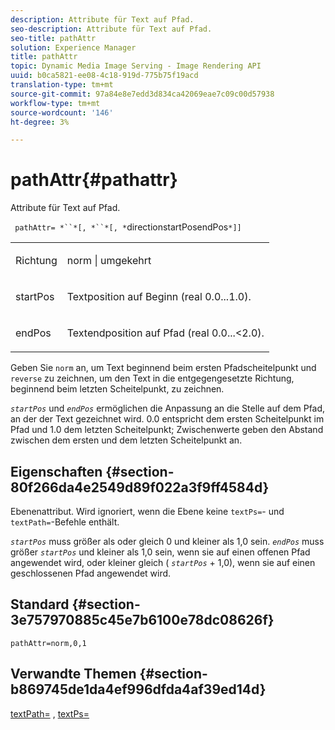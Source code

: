 ```yaml
---
description: Attribute für Text auf Pfad.
seo-description: Attribute für Text auf Pfad.
seo-title: pathAttr
solution: Experience Manager
title: pathAttr
topic: Dynamic Media Image Serving - Image Rendering API
uuid: b0ca5821-ee08-4c18-919d-775b75f19acd
translation-type: tm+mt
source-git-commit: 97a84e8e7edd3d834ca42069eae7c09c00d57938
workflow-type: tm+mt
source-wordcount: '146'
ht-degree: 3%

---
```



# pathAttr{#pathattr}

Attribute für Text auf Pfad.

` pathAttr= *``*[, *``*[, *`directionstartPosendPos`*]]`

<table id="simpletable_EC76095316AF4F07B1DDCC0D72B814CF"> 
 <tr class="strow"> 
  <td class="stentry"> <p> <span class="varname"> Richtung </span> </p> </td> 
  <td class="stentry"> <p> <span class="codeph"> norm  </span> |  <span class="codeph"> umgekehrt  </span> </p> </td> 
 </tr> 
 <tr class="strow"> 
  <td class="stentry"> <p> <span class="varname"> startPos  </span> </p> </td> 
  <td class="stentry"> <p>Textposition auf Beginn (real 0.0...1.0). </p> </td> 
 </tr> 
 <tr class="strow"> 
  <td class="stentry"> <p> <span class="varname"> endPos  </span> </p> </td> 
  <td class="stentry"> <p>Textendposition auf Pfad (real 0.0...&lt;2.0). </p> </td> 
 </tr> 
</table>

Geben Sie `norm` an, um Text beginnend beim ersten Pfadscheitelpunkt und `reverse` zu zeichnen, um den Text in die entgegengesetzte Richtung, beginnend beim letzten Scheitelpunkt, zu zeichnen.

*`startPos`* und  *`endPos`* ermöglichen die Anpassung an die Stelle auf dem Pfad, an der der Text gezeichnet wird. 0.0 entspricht dem ersten Scheitelpunkt im Pfad und 1.0 dem letzten Scheitelpunkt; Zwischenwerte geben den Abstand zwischen dem ersten und dem letzten Scheitelpunkt an.

## Eigenschaften {#section-80f266da4e2549d89f022a3f9ff4584d}

Ebenenattribut. Wird ignoriert, wenn die Ebene keine `textPs=`- und `textPath=`-Befehle enthält.

*`startPos`* muss größer als oder gleich 0 und kleiner als 1,0 sein.  *`endPos`* muss größer  *`startPos`* und kleiner als 1,0 sein, wenn sie auf einen offenen Pfad angewendet wird, oder kleiner gleich (  *`startPos`* + 1,0), wenn sie auf einen geschlossenen Pfad angewendet wird.

## Standard {#section-3e757970885c45e7b6100e78dc08626f}

`pathAttr=norm,0,1`

## Verwandte Themen {#section-b869745de1da4ef996dfda4af39ed14d}

[textPath=](../../../../../is-api/http-ref/image-serving-api-ref/c-http-protocol-reference/c-command-reference/r-textpath.md#reference-b09cc0902dff4725bdb54d5da4076ccd) ,  [textPs=](../../../../../is-api/http-ref/image-serving-api-ref/c-http-protocol-reference/c-command-reference/r-textps.md#reference-4209a2a6169f44278da2647cfb0cd767)

